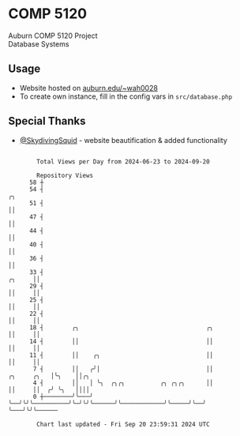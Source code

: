 # COMP 5120
Auburn COMP 5120 Project  
Database Systems

## Usage
- Website hosted on [auburn.edu/~wah0028](https://webhome.auburn.edu/~wah0028/)
- To create own instance, fill in the config vars in `src/database.php`

## Special Thanks
- [@SkydivingSquid](https://github.com/SkydivingSquid) - website beautification & added functionality

```

        Total Views per Day from 2024-06-23 to 2024-09-20

        Repository Views
      58 ┼
      54 ┤                                                                               ╭╮
      51 ┤                                                                               ││
      47 ┤                                                                               ││
      44 ┤                                                                               ││
      40 ┤                                                                               ││
      36 ┤                                                                               ││
      33 ┤                                                                        ╭╮     ││
      29 ┤                                                                        ││     ││
      25 ┤                                                                        ││     ││
      22 ┤                                                                        ││     ││
      18 ┤        ╭╮                                    ╭╮                        ││     ││
      14 ┤        ││                                    ││                        ││     ││
      11 ┤        ││    ╭╮                              ││                        ││     ││
       7 ┤        ││   ╭╯│                              ││            ╭╮     ╭╮   │╰╮    ││╭╮
       4 ┤        ││   │ ╰╮  ╭╮╭╮          ╭╮ ╭╮╭╮      ││            ││     ││  ╭╯ ╰╮   ││││
       0 ┼────────╯╰───╯  ╰──╯╰╯╰──────────╯╰─╯╰╯╰──────╯╰────────────╯╰─────╯╰──╯   ╰───╯╰╯╰──────

        Chart last updated - Fri Sep 20 23:59:31 2024 UTC
        
```
